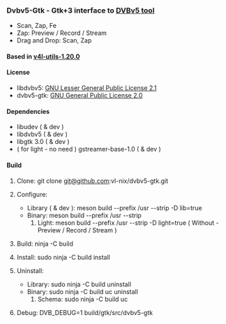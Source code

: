 ### Dvbv5-Gtk - Gtk+3 interface to [DVBv5 tool](https://www.linuxtv.org/wiki/index.php/DVBv5_Tools)

* Scan, Zap, Fe
* Zap: Preview / Record / Stream
* Drag and Drop: Scan, Zap

#### Based in [v4l-utils-1.20.0](https://linuxtv.org/downloads/v4l-utils/)

#### License

* libdvbv5: [GNU Lesser General Public License 2.1](License-lib)
* dvbv5-gtk: [GNU General Public License 2.0](License)

#### Dependencies

* libudev ( & dev )
* libdvbv5 ( & dev )
* libgtk 3.0 ( & dev )
* ( for light - no need ) gstreamer-base-1.0 ( & dev )

#### Build

1. Clone: git clone git@github.com:vl-nix/dvbv5-gtk.git

2. Configure:
   * Library ( & dev ): meson build --prefix /usr --strip -D lib=true
   * Binary: meson build --prefix /usr --strip
     1. Light: meson build --prefix /usr --strip -D light=true ( Without - Preview / Record / Stream )

3. Build: ninja -C build

4. Install: sudo ninja -C build install

5. Uninstall:
   * Library: sudo ninja -C build uninstall
   * Binary: sudo ninja -C build uc uninstall
     1. Schema: sudo ninja -C build uc

6. Debug: DVB_DEBUG=1 build/gtk/src/dvbv5-gtk
